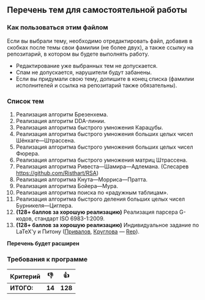 ## Перечень тем для самостоятельной работы

### Как пользоваться этим файлом

Если вы выбрали тему, необходимо отредактировать файл, добавив в скобках после темы свои фамилии (не более двух), а также ссылку на репозитарий, в котором вы будете выполнять работу.
* Редактирование уже выбранных тем не допускается.
* Спам не допускается, нарушители будут забанены.
* Если вы придумали свою тему, допишите в конец списка (фамилии исполнителей и ссылка на репозитарий также обязательны).
 
### Список тем

1. Реализация алгоритм Брезенхема.
2. Реализация алгоритм DDA-линии.
3. Реализация алгоритма быстрого умножения Карацубы.
4. Реализация алгоритма быстрого умножения больших целых чисел Шёнхаге—Штрассена.
5. Реализация алгоритма быстрого умножения больших целых чисел Фюрера.
6. Реализация алгоритма быстрого умножения матриц Штрассена.
7. Реализация алгоритма Ривеста—Шамира—Адлемана. (Слесарев https://github.com/Risthart/RSA)
8. Реализация алгоритма Кнута—Морриса—Пратта.
9. Реализация алгоритма Бойера—Мура.
10. Реализация алгоритма поиска по «радужным таблицам».
11. Реализация алгоритма быстрого деления больших целых чисел Бурникеля—Циглера.
12. **(128+ баллов за хорошую реализацию)** Реализация парсера G-кодов, стандарт ISO 6983-1:2009.
13. **(128+ баллов за хорошую реализацию)** Индивидуальное задание по LaTeX'у и Питону ([Привалов](http://github.com/qweerty), [Круглова](https://github.com/Nastiaa)&nbsp;— [Rep](https://github.com/qweerty/System-software)).

**Перечень будет расширен**

### Требования к программе

Критерий      | :-1: | :+1: 
------------- | -----|-------
**ИТОГО:** | **14** | **128**
